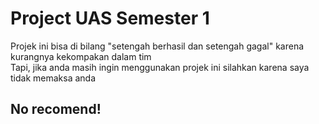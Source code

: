 # Project UAS Semester 1
Projek ini bisa di bilang "setengah berhasil dan setengah gagal" karena kurangnya kekompakan dalam tim
<br>
Tapi, jika anda masih ingin menggunakan projek ini silahkan karena saya tidak memaksa anda
<br>
## No recomend!
